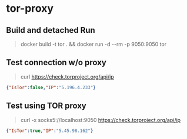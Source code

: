 # tor-proxy
## Build and detached Run
> docker build -t tor . && docker run -d --rm -p 9050:9050 tor
## Test connection w/o proxy
> curl https://check.torproject.org/api/ip
```json
{"IsTor":false,"IP":"5.196.4.233"}
```
## Test using TOR proxy
> curl -x socks5://localhost:9050 https://check.torproject.org/api/ip
```json
{"IsTor":true,"IP":"5.45.98.162"}
```
